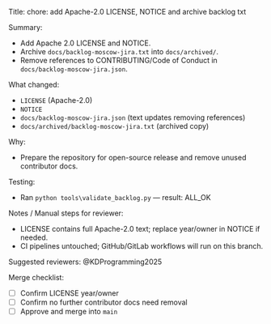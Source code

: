 Title: chore: add Apache-2.0 LICENSE, NOTICE and archive backlog txt

Summary:
- Add Apache 2.0 LICENSE and NOTICE.
- Archive `docs/backlog-moscow-jira.txt` into `docs/archived/`.
- Remove references to CONTRIBUTING/Code of Conduct in `docs/backlog-moscow-jira.json`.

What changed:
- `LICENSE` (Apache-2.0)
- `NOTICE`
- `docs/backlog-moscow-jira.json` (text updates removing references)
- `docs/archived/backlog-moscow-jira.txt` (archived copy)

Why:
- Prepare the repository for open-source release and remove unused contributor docs.

Testing:
- Ran `python tools\validate_backlog.py` — result: ALL_OK

Notes / Manual steps for reviewer:
- LICENSE contains full Apache-2.0 text; replace year/owner in NOTICE if needed.
- CI pipelines untouched; GitHub/GitLab workflows will run on this branch.

Suggested reviewers: @KDProgramming2025

Merge checklist:
- [ ] Confirm LICENSE year/owner
- [ ] Confirm no further contributor docs need removal
- [ ] Approve and merge into `main`
